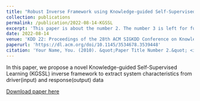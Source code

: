 ```yaml
---
title: "Robust Inverse Framework using Knowledge-guided Self-Supervised Learning: An application to Hydrology"
collection: publications
permalink: /publication/2022-08-14-KGSSL
excerpt: 'This paper is about the number 2. The number 3 is left for future work.'
date: 2022-08-14
venue: 'KDD 22: Proceedings of the 28th ACM SIGKDD Conference on Knowledge Discovery and Data Mining'
paperurl: 'https://dl.acm.org/doi/10.1145/3534678.3539448'
citation: 'Your Name, You. (2010). &quot;Paper Title Number 2.&quot; <i>Journal 1</i>. 1(2).'
---
```

In this paper, we propose a novel Knowledge-guided Self-Supervised Learning (KGSSL) inverse framework to extract system characteristics from driver(input) and response(output) data

[Download paper here](https://dl.acm.org/doi/10.1145/3534678.3539448)

